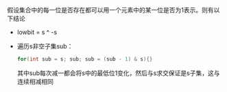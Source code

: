 假设集合中的每一位是否存在都可以用一个元素中的某一位是否为1表示。则有以下结论

* lowbit = s ^ -s

* 遍历s非空子集sub：

  ~~~c++
  for(int sub = s; sub; sub = (sub - 1) & s){}
  ~~~

   其中sub每次减一都会将s中的最低位1变化，然后与s求交保证是s子集，这与连续相减相同